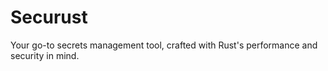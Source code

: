 # Securust
Your go-to secrets management tool, crafted with Rust's performance and security in mind.
